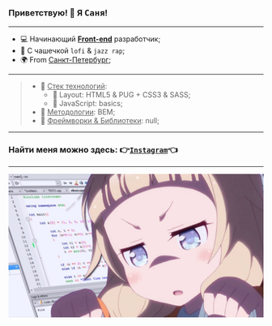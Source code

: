 ### Приветствую! 👋 Я <big>`Саня`</big>!
---
- 💻 Начинающий <u>**Front-end**</u> разработчик;
- 🎵 С чашечкой `lofi` & `jazz rap`;
- 🌍 From <u>Санкт-Петербург</u>;
---
> * 📄 <u>Cтек технологий</u>:
>   * 📑 Layout: HTML5 & PUG + CSS3 & SASS;
>   * 📑 JavaScript: basics;
> * 📄 <u>Методологии</u>: BEM;
> * 📄 <u>Фреймворки & Библиотеки</u>: null;
---
### Найти меня можно здесь: 👉[`Instagram`](instagram.com/lapard1n)👈
---
![](/maxresdefault.jpg)
